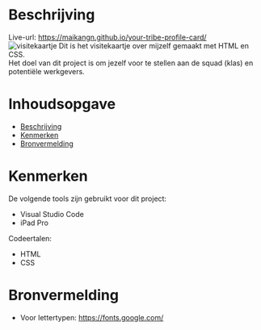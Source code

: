 # Beschrijving
Live-url: https://maikangn.github.io/your-tribe-profile-card/ <BR>
![visitekaartje](https://user-images.githubusercontent.com/112856292/190244382-f28622c0-9638-4209-9a54-84cc1836d39e.png)
Dit is het visitekaartje over mijzelf gemaakt met HTML en CSS. <BR> 
Het doel van dit project is om jezelf voor te stellen aan de squad (klas) en potentiële werkgevers.

# Inhoudsopgave
- [Beschrijving](https://github.com/maikangn/your-tribe-profile-card#beschrijving)
- [Kenmerken](https://github.com/maikangn/your-tribe-profile-card#kenmerken)
- [Bronvermelding](https://github.com/maikangn/your-tribe-profile-card#bronvermelding)

# Kenmerken
De volgende tools zijn gebruikt voor dit project:
- Visual Studio Code
- iPad Pro

Codeertalen:
- HTML
- CSS

# Bronvermelding
- Voor lettertypen: https://fonts.google.com/



